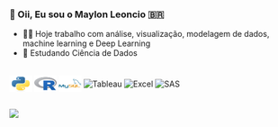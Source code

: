 ### 👋 Oii, Eu sou o Maylon Leoncio 🇧🇷

- 👨‍💻 Hoje trabalho com análise, visualização, modelagem de dados, machine learning e Deep Learning 
- 🌱 Estudando Ciência de Dados 


<div style="display: inline_block"><br>
	<img align="center" alt="Python" height="30" width="40" src="https://github.com/devicons/devicon/blob/master/icons/python/python-original.svg">
  	<img align="center" alt="R" height="30" width="40" src="https://github.com/devicons/devicon/blob/master/icons/r/r-original.svg">
  	<img align="center" alt="MySQL" height="30" width="40" src="https://github.com/devicons/devicon/blob/master/icons/mysql/mysql-original-wordmark.svg">
  	<img align="center" alt="Tableau" height="20" width="100" src="https://camo.githubusercontent.com/c13034cf5ce18abda1a57109359a1d8656ba197b60a4c8c2bfd9cf95ad4824ca/68747470733a2f2f63646e6c2e74626c7366742e636f6d2f73697465732f64656661756c742f66696c65732f70616765732f7461626c6561756c6f676f5f686967687265732e706e67">
  	<img align="center" alt="Excel" height="30" width="30" src="https://i.pinimg.com/originals/de/cd/de/decdde1594f5073dca58c89cd502bef0.png">
  	<img align="center" alt="SAS" height="40" width="40" src="https://cdn.freelogovectors.net/wp-content/uploads/2020/01/sas-logo-business-analytics-and-business-intelligence-software.png">
</div>

##

<div>
	<a href="https://www.linkedin.com/in/maylonleoncio/" target="_black"><img src="https://img.shields.io/badge/LinkedIn-0077B5?style=for-the-badge&logo=linkedin&logoColor=white" target="_black"></ab>

</div>

